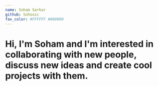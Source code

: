 ```yaml
---
name: Soham Sarkar
github: Sohoxic
fav_color: #FFFFFF #000000
---
```


# Hi, I'm Soham and I'm interested in collaborating with new people, discuss new ideas and create cool projects with them.
<one line about you>
